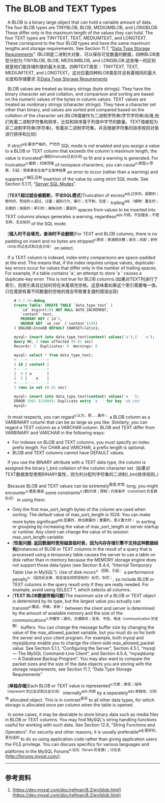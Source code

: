 # The BLOB and TEXT Types
&nbsp;&nbsp;A BLOB is a binary large object that can hold a variable amount of data. The four BLOB types are TINYBLOB, BLOB, MEDIUMBLOB, and LONGBLOB. These differ only in the maximum length of the values they can hold. The four TEXT types are TINYTEXT, TEXT, MEDIUMTEXT, and LONGTEXT. These correspond to the four BLOB types and have the same maximum lengths and storage requirements. See Section 11.7, “[Data Type Storage Requirements](./001.Data%20Type%20Storage%20Requirements.md)”. (BLOB是二进制大对象，可以保存可变数量的数据，四种BLOB类型分别为:TINYBLOB, BLOB, MEDIUMBLOB, and LONGBLOB.这些唯一的区别就是他们能存储的值的最大长度。四种TEXT类型： TINYTEXT, TEXT, MEDIUMTEXT, and LONGTEXT。这对应着四种BLOB类型并且有着相同的最大长度和存储要求.见[Data Type Storage Requirements](./001.Data%20Type%20Storage%20Requirements.md)

&nbsp;&nbsp;BLOB values are treated as binary strings (byte strings). They have the binary character set and collation, and comparison and sorting are based on the numeric values of the bytes in column values. TEXT values are treated as nonbinary strings (character strings). They have a character set other than binary, and values are sorted and compared based on the collation of the character set.(BLOB值被作为二进制字符串(字节字符串)处理,他们有着二进制字符集和排序，比较和排序基于列值中字节的数量。TEXT值被视为非二进制字符串(字符串)，有着非二进制字符集，并且根据字符集的排序规则对值进行排序和比较)

&nbsp;&nbsp;If strict<sup>adj.要求严格的，严厉的</sup> SQL mode is not enabled and you assign a value to a BLOB or TEXT column that exceeds the column's maximum length, the value is truncated<sup>v.缩短(truncate过去分词)</sup> to fit and a warning is generated. For truncation<sup>n.截断；切掉顶端</sup> of nonspace characters, you can cause<sup>n.原因;v.导致，引起：使某事发生或产生某种结果</sup> an error to occur (rather than a warning) and suppress<sup>v.镇压,压制</sup> insertion of the value by using strict SQL mode. See Section 5.1.11, “[Server SQL Modes](https://dev.mysql.com/doc/refman/8.2/en/sql-mode.html)”.

&nbsp;&nbsp;[**TEXT超过就会被截断，不论SQL模式**]Truncation of excess<sup>adj.过多的，超额的；额外的，附加的.n.超过，过量；越轨行为，暴行；无节制，无度；</sup> trailing<sup>adj.（植物）蔓生的；后面的；拖尾的；牵引的；被拖动的；蔓延的</sup> spaces from values to be inserted into TEXT columns always generates a warning, regardless<sup>adv.不顾，不加理会；不管怎样，无论如何</sup> of the SQL mode.

&nbsp;&nbsp;[**插入时不会填充，查询时不会删除**]For TEXT and BLOB columns, there is no padding on insert and no bytes are stripped<sup>v.脱衣；表演脱衣舞；剥光；拆卸；剥夺（strip 的过去式和过去分词）</sup> on select.

&nbsp;&nbsp;If a TEXT column is indexed, index entry comparisons are space-padded at the end. This means that, if the index requires unique values, duplicate-key errors occur for values that differ only in the number of trailing spaces. For example, if a table contains 'a', an attempt to store 'a ' causes a duplicate-key error. This is not true for BLOB columns.(如果对TEXT列进行了索引，则索引条目比较时将在末尾填充空格。这意味着如果这个索引需要唯一值，  只在尾部有着不同数量的空格的值会导致重复键的错误出现)
```sql
    # 5.7.34-debug
    Create Table: CREATE TABLE `data_type_text` (
       `id` bigint(20) NOT NULL AUTO_INCREMENT,
       `context` text,
       PRIMARY KEY (`id`),
       UNIQUE KEY `uk_con` (`context`(10))
    ) ENGINE=InnoDB DEFAULT CHARSET=latin1;

    mysql> insert into data_type_text(context) values('a'),('   a');
    Query OK, 2 rows affected (0.01 sec)
    Records: 2  Duplicates: 0  Warnings: 0
    
    mysql> select * from data_type_text;
    +----+---------+
    | id | context |
    +----+---------+
    |  4 | a       |
    |  5 |    a    |
    +----+---------+
    2 rows in set (0.01 sec)
   
    mysql> insert into data_type_text(context) values('a  ');
    ERROR 1062 (23000): Duplicate entry 'a  ' for key 'uk_con'
    mysql> 
```

&nbsp;&nbsp;In most respects, you can regard<sup>v.认为，把……看作；</sup> a BLOB column as a VARBINARY column that can be as large as you like. Similarly, you can regard a TEXT column as a VARCHAR column. BLOB and TEXT differ from VARBINARY and VARCHAR in the following ways:
- For indexes on BLOB and TEXT columns, you must specify an index prefix length. For CHAR and VARCHAR, a prefix length is optional. 
- BLOB and TEXT columns cannot have DEFAULT values.

&nbsp;&nbsp;If you use the BINARY attribute with a TEXT data type, the column is assigned the binary (_bin) collation of the column character set. (如果对TEXT数据类型使用BINARY属性，则为列分配列字符集的二进制(_bin)排序规则。)

&nbsp;&nbsp;Because BLOB and TEXT values can be extremely<sup>极度;非常;</sup> long, you might encounter<sup>v.遭遇;邂逅</sup> some constraints<sup>n.[数]约束；限制；约束条件（constraint 的复数形式）</sup> in using them:
- Only the first max_sort_length bytes of the column are used when sorting. The default value of max_sort_length is 1024. You can make more bytes significant<sup>adj.显著的，相当数量的；重要的，意义重大的；</sup> in sorting or grouping by increasing the value of max_sort_length at server startup or runtime. Any client can change the value of its session max_sort_length variable:
- [**性能问题: 返回数据时使用磁盘临时表，因为内存存储引擎不支持这种数据结构**]Instances of BLOB or TEXT columns in the result of a query that is processed using a temporary table causes the server to use a table on disk rather than in memory because the MEMORY storage engine does not support those data types (see Section 8.4.4, “Internal Temporary Table Use in MySQL”). Use of disk incurs<sup>v．招致，引起：</sup> a performance penalty<sup>n.（因违反法律、规定或合同而受到的）处罚，刑罚；</sup>, so include BLOB or TEXT columns in the query result only if they are really needed. For example, avoid using SELECT *, which selects all columns.
- [**TEXT BLOB数据传输问题**]The maximum size of a BLOB or TEXT object is determined by its type, but the largest value you actually can transmit<sup>v.播送，传输，发射；</sup> between the client and server is determined by the amount of available memory and the size of the communications<sup>n.传播学；通讯，交通联系；信息，书信，电话（communication 的复数）</sup> buffers. You can change the message buffer size by changing the value of the max_allowed_packet variable, but you must do so for both the server and your client program. For example, both mysql and mysqldump enable you to change the client-side max_allowed_packet value. See Section 5.1.1, “Configuring the Server”, Section 4.5.1, “mysql — The MySQL Command-Line Client”, and Section 4.5.4, “mysqldump — A Database Backup Program”. You may also want to compare the packet sizes and the size of the data objects you are storing with the storage requirements, see Section 11.7, “Data Type Storage Requirements”

&nbsp;&nbsp;[**单独存储**]Each BLOB or TEXT value is represented<sup>v.代表；表现；描写（represent 的过去式和过去分词）</sup> internally<sup>adv.内部</sup> by a separately<sup>adv.单独地，分别地</sup> allocated object. This is in contrast<sup>差异</sup> to all other data types, for which storage is allocated once per column when the table is opened.

&nbsp;&nbsp;In some cases, it may be desirable to store binary data such as media files in BLOB or TEXT columns. You may find MySQL's string handling functions useful for working with such data. See Section 12.8, “String Functions and Operators”. For security and other reasons, it is usually preferable<sup>adj.更好的，更合适的</sup> to do so using application code rather than giving application users the FILE privilege. You can discuss specifics for various languages and platforms in the MySQL Forums<sup>n.论坛（forum 的复数）；讨论会</sup> (http://forums.mysql.com/).


---
## 参考资料
1. [https://dev.mysql.com/doc/refman/8.2/en/blob.html](https://dev.mysql.com/doc/refman/8.2/en/blob.html)





